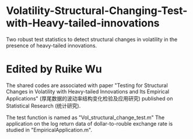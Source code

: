 # Volatility-Structural-Changing-Test-with-Heavy-tailed-innovations
Two robust test statistics to detect structural changes in volatility in the presence of heavy-tailed innovations. 

# Edited by Ruike Wu

The shared codes are associated with paper "Testing for Structural Changes in Volatility with Heavy-tailed Innovations and Its Empirical Applications" 
(厚尾数据的波动率结构变化检验及应用研究) published on Statistical Research (统计研究).

The test function is named as "Vol_structural_change_test.m"
The application on the log return data of dollar-to-rouble exchange rate is studied in "EmpiricalApplication.m".
